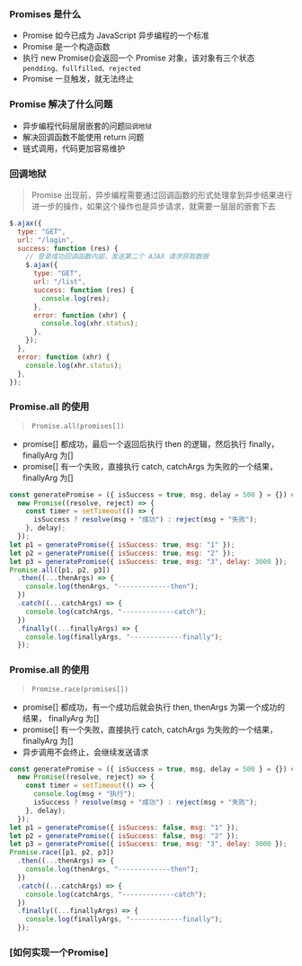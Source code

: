 ### Promises 是什么

- Promise 如今已成为 JavaScript 异步编程的一个标准
- Promise 是一个构造函数
- 执行 new Promise()会返回一个 Promise 对象，该对象有三个状态`pendding、fullfilled、rejected`
- Promise 一旦触发，就无法终止

### Promise 解决了什么问题

- 异步编程代码层层嵌套的问题`回调地狱`
- 解决回调函数不能使用 return 问题
- 链式调用，代码更加容易维护

### 回调地狱

> Promise 出现前，异步编程需要通过回调函数的形式处理拿到异步结果进行进一步的操作，如果这个操作也是异步请求，就需要一层层的嵌套下去

```js
$.ajax({
  type: "GET",
  url: "/login",
  success: function (res) {
    // 登录成功回调函数内部，发送第二个 AJAX 请求获取数据
    $.ajax({
      type: "GET",
      url: "/list",
      success: function (res) {
        console.log(res);
      },
      error: function (xhr) {
        console.log(xhr.status);
      },
    });
  },
  error: function (xhr) {
    console.log(xhr.status);
  },
});
```

### Promise.all 的使用

> `Promise.all(promises[])`

- promise[] 都成功，最后一个返回后执行 then 的逻辑，然后执行 finally，finallyArg 为[]
- promise[] 有一个失败，直接执行 catch, catchArgs 为失败的一个结果，finallyArg 为[]

```js
const generatePromise = ({ isSuccess = true, msg, delay = 500 } = {}) =>
  new Promise((resolve, reject) => {
    const timer = setTimeout(() => {
      isSuccess ? resolve(msg + "成功") : reject(msg + "失败");
    }, delay);
  });
let p1 = generatePromise({ isSuccess: true, msg: "1" });
let p2 = generatePromise({ isSuccess: true, msg: "2" });
let p3 = generatePromise({ isSuccess: true, msg: "3", delay: 3000 });
Promise.all([p1, p2, p3])
  .then((...thenArgs) => {
    console.log(thenArgs, "-------------then");
  })
  .catch((...catchArgs) => {
    console.log(catchArgs, "-------------catch");
  })
  .finally((...finallyArgs) => {
    console.log(finallyArgs, "-------------finally");
  });
```

### Promise.all 的使用

> `Promise.race(promises[])`

- promise[] 都成功，有一个成功后就会执行 then, thenArgs 为第一个成功的结果， finallyArg 为[]
- promise[] 有一个失败，直接执行 catch, catchArgs 为失败的一个结果，finallyArg 为[]
- 异步调用不会终止，会继续发送请求

```js
const generatePromise = ({ isSuccess = true, msg, delay = 500 } = {}) =>
  new Promise((resolve, reject) => {
    const timer = setTimeout(() => {
      console.log(msg + "执行");
      isSuccess ? resolve(msg + "成功") : reject(msg + "失败");
    }, delay);
  });
let p1 = generatePromise({ isSuccess: false, msg: "1" });
let p2 = generatePromise({ isSuccess: false, msg: "2" });
let p3 = generatePromise({ isSuccess: true, msg: "3", delay: 3000 });
Promise.race([p1, p2, p3])
  .then((...thenArgs) => {
    console.log(thenArgs, "-------------then");
  })
  .catch((...catchArgs) => {
    console.log(catchArgs, "-------------catch");
  })
  .finally((...finallyArgs) => {
    console.log(finallyArgs, "-------------finally");
  });
```

### [如何实现一个Promise]
